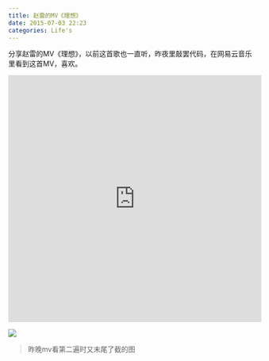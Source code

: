 ```yaml
---
title: 赵雷的MV《理想》
date: 2015-07-03 22:23
categories: Life's
---
```


分享赵雷的MV《理想》，以前这首歌也一直听，昨夜里敲罢代码，在网易云音乐里看到这首MV，喜欢。

<iframe height=498 width=510 src="http://player.youku.com/embed/XODI2NTcyMjg4" frameborder=0 allowfullscreen></iframe>


![](http://ww1.sinaimg.cn/mw690/62ed8609gw1etpypxuwe1j20vk0hsjrv.jpg)
> 昨晚mv看第二遍时又末尾了截的图